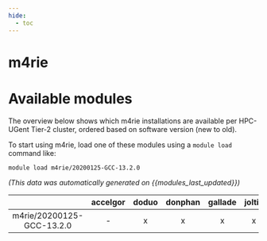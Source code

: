 ```yaml
---
hide:
  - toc
---
```


m4rie
=====

# Available modules


The overview below shows which m4rie installations are available per HPC-UGent Tier-2 cluster, ordered based on software version (new to old).

To start using m4rie, load one of these modules using a `module load` command like:

```shell
module load m4rie/20200125-GCC-13.2.0
```

*(This data was automatically generated on {{modules_last_updated}})*  

| |accelgor|doduo|donphan|gallade|joltik|shinx|skitty|
| :---: | :---: | :---: | :---: | :---: | :---: | :---: | :---: |
|m4rie/20200125-GCC-13.2.0|-|x|x|x|x|x|x|
